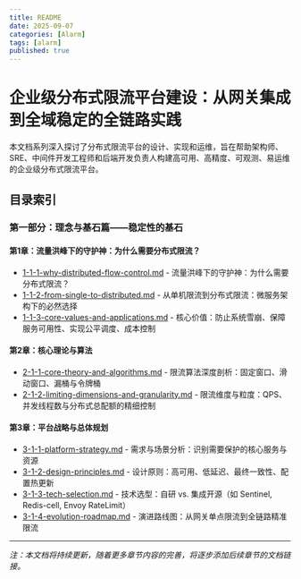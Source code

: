 ```yaml
---
title: README
date: 2025-09-07
categories: [Alarm]
tags: [alarm]
published: true
---
```


# 企业级分布式限流平台建设：从网关集成到全域稳定的全链路实践

本文档系列深入探讨了分布式限流平台的设计、实现和运维，旨在帮助架构师、SRE、中间件开发工程师和后端开发负责人构建高可用、高精度、可观测、易运维的企业级分布式限流平台。

## 目录索引

### 第一部分：理念与基石篇——稳定性的基石

#### 第1章：流量洪峰下的守护神：为什么需要分布式限流？

- [1-1-1-why-distributed-flow-control.md](1-1-1-why-distributed-flow-control.md) - 流量洪峰下的守护神：为什么需要分布式限流？
- [1-1-2-from-single-to-distributed.md](1-1-2-from-single-to-distributed.md) - 从单机限流到分布式限流：微服务架构下的必然选择
- [1-1-3-core-values-and-applications.md](1-1-3-core-values-and-applications.md) - 核心价值：防止系统雪崩、保障服务可用性、实现公平调度、成本控制

#### 第2章：核心理论与算法

- [2-1-1-core-theory-and-algorithms.md](2-1-1-core-theory-and-algorithms.md) - 限流算法深度剖析：固定窗口、滑动窗口、漏桶与令牌桶
- [2-1-2-limiting-dimensions-and-granularity.md](2-1-2-limiting-dimensions-and-granularity.md) - 限流维度与粒度：QPS、并发线程数与分布式总配额的精细控制

#### 第3章：平台战略与总体规划

- [3-1-1-platform-strategy.md](3-1-1-platform-strategy.md) - 需求与场景分析：识别需要保护的核心服务与资源
- [3-1-2-design-principles.md](3-1-2-design-principles.md) - 设计原则：高可用、低延迟、最终一致性、配置热更新
- [3-1-3-tech-selection.md](3-1-3-tech-selection.md) - 技术选型：自研 vs. 集成开源（如 Sentinel, Redis-cell, Envoy RateLimit）
- [3-1-4-evolution-roadmap.md](3-1-4-evolution-roadmap.md) - 演进路线图：从网关单点限流到全链路精准限流

---

*注：本文档将持续更新，随着更多章节内容的完善，将逐步添加后续章节的文档链接。*